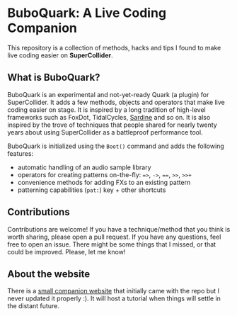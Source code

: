 # BuboQuark: A Live Coding Companion

This repository is a collection of methods, hacks and tips I found to make live coding easier on **SuperCollider**. 

## What is BuboQuark?

BuboQuark is an experimental and not-yet-ready Quark (a plugin) for SuperCollider. It adds a few methods, objects and operators that make live coding easier on stage. It is inspired by a long tradition of high-level frameworks such as FoxDot, TidalCycles, [Sardine](https://sardine.raphaelforment.fr) and so on. It is also inspired by the trove of techniques that people shared for nearly twenty years about using SuperCollider as a battleproof performance tool.

BuboQuark is initialized using the `Boot()` command and adds the following features:
- automatic handling of an audio sample library
- operators for creating patterns on-the-fly: `=>`, `->`, `==`, `>>`, `>>+`
- convenience methods for adding FXs to an existing pattern
- patterning capabilities (`pat:`) key + other shortcuts

## Contributions

Contributions are welcome! If you have a technique/method that you think is worth sharing, please open a pull request. If you have any questions, feel free to open an issue. There might be some things that I missed, or that could be improved. Please, let me know!

## About the website

There is a [small companion website](https://bubobubobubobubo.github.io/BuboQuark/#/) that initially came with the repo but I never updated it properly :). It will host a tutorial when things will settle in the distant future.

